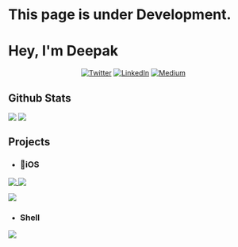 # This page is under Development. 
# Hey, I'm Deepak
<p align="center"><a href="https://twitter.com/0xjoshi" target="_blank"><img alt="Twitter" src="https://img.shields.io/badge/twitter-%231DA1F2.svg?&style=for-the-badge&logo=twitter&logoColor=white" /></a> <a href="https://www.linkedin.com/in/deepakjoshipro/" target="_blank"><img alt="LinkedIn" src="https://img.shields.io/badge/linkedin-%230077B5.svg?&style=for-the-badge&logo=linkedin&logoColor=white" /></a> <a href="https://medium.com/@joshideepak4598" target="_blank"><img alt="Medium" src="https://img.shields.io/badge/medium-%2312100E.svg?&style=for-the-badge&logo=medium&logoColor=white" /></a></p>

## Github Stats

<p><img align="top" src="https://github-readme-stats.vercel.app/api?username=deepak-pro&show_icons=true" />
<img align="top" src="https://github-readme-stats.vercel.app/api/top-langs/?username=deepak-pro" /></p>


## Projects
- ### iOS

<p width="100%">
<a href="https://github.com/deepak-pro/Jailbreak-Detection">
<img align="top" src="https://github-readme-stats.vercel.app/api/pin/?username=deepak-pro&repo=Jailbreak-Detection" />
</a>
<a href="https://github.com/deepak-pro/FaceDetection">
<img align="top" src="https://github-readme-stats.vercel.app/api/pin/?username=deepak-pro&repo=FaceDetection" />
</a>
</p>
<p width="100%">
<a href="https://github.com/deepak-pro/Location-on-Map">
<img align="top" src="https://github-readme-stats.vercel.app/api/pin/?username=deepak-pro&repo=Location-on-Map" />
</a>
</p>

- ### Shell
<p width="100%">
<a href="https://github.com/deepak-pro/filterx">
<img align="top" src="https://github-readme-stats.vercel.app/api/pin/?username=deepak-pro&repo=filterx" />
</a>
</p>




<!--
**deepak-pro/deepak-pro** is a ✨ _special_ ✨ repository because its `README.md` (this file) appears on your GitHub profile.

Here are some ideas to get you started:

- 🔭 I’m currently working on ...
- 🌱 I’m currently learning ...
- 👯 I’m looking to collaborate on ...
- 🤔 I’m looking for help with ...
- 💬 Ask me about ...
- 📫 How to reach me: ...
- 😄 Pronouns: ...
- ⚡ Fun fact: ...
-->
